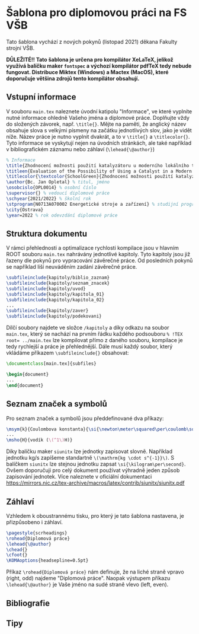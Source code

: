 # Šablona pro diplomovou práci na FS VŠB
Tato šablona vychází z nových pokynů (listopad 2021) děkana Fakulty strojní VŠB.

__DŮLEŽITÉ!! Tato šablona je určena pro kompilátor XeLaTeX, jelikož využívá balíčku maker `fontspec` a výchozí kompilátor pdfTeX tedy nebude fungovat. Distribuce Miktex (Windows) a Mactex (MacOS), které doporučuje většina zdrojů tento kompilátor obsahují.__

## Vstupní informace
V souboru `main.tex` naleznete úvodní katipolu "Informace", ve které vyplníte nutné informace ohledně Vašeho jména a diplomové práce. Doplňujte vždy do složených závorek, např. `\title{}`. Mějte na paměti, že anglický název obsahuje slova s velkými písmeny na začátku jednotlivých slov, jako je vidět níže. Název práce je nutno vyplnit dvakrát, a to v `\title{}` a `\titlecolor{}`. Tyto informace se vyskytují nejen na úvodních stránkách, ale také například v bibliografickém záznamu nebo záhlaví (`\lehead{\@author}`)

```tex
% Informace
\title{Zhodnocení možnosti použití katalyzátoru u moderního lokálního topidla spalujícího dřevo} % název práce
\titleen{Evaluation of the Possibility of Using a Catalyst in a Modern Local Wood-Burning Heater} % název práce anglicky
\titlecolor{\textcolor{SchoolGreen}{Zhodnocení možnosti použití katalyzátoru u moderního lokálního topidla spalujícího dřevo}} % název práce barevně
\author{Bc. Jan Opletal} % titul, jméno
\osobcislo{OPL0014} % osobní číslo
\supervisor{} % vedoucí diplomové práce
\schyear{2021/2022} % školní rok
\stprogram{N0713A070002 Energetické stroje a zařízení} % studijní program
\city{Ostrava}
\year=2022 % rok odevzdání diplomové práce
```

## Struktura dokumentu
V rámci přehlednosti a optimalizace rychlosti kompilace jsou v hlavním ROOT souboru `main.tex` nahrávány jednotlivé kapitoly. Tyto kapitoly jsou již řazeny dle pokynů pro vypracování závěrečné práce. Od posledních pokynů se například liší neuváděním zadání závěrečné práce.

```tex
\subfileinclude{kapitoly/biblio_zaznam}
\subfileinclude{kapitoly/seznam_znacek}
\subfileinclude{kapitoly/uvod}
\subfileinclude{kapitoly/kapitola_01}
\subfileinclude{kapitoly/kapitola_02}
...
\subfileinclude{kapitoly/zaver}
\subfileinclude{kapitoly/podekovani}
```
Dílčí soubory najdete ve složce `/kapitoly` a díky odkazu na soubor `main.tex`, který se nachází na prvním řádku každého podsouboru `% !TEX root= ../main.tex` lze kompilovat přímo z daného souboru, kompilace je tedy rychlejší a práce je přehlednější.
Dále musí každý soubor, který vkládáme příkazem `\subfileinclude{}` obsahovat:
```tex
\documentclass[main.tex]{subfiles}

\begin{document}
...
\end{document}
```

## Seznam značek a symbolů
Pro seznam značek a symbolů jsou předdefinované dva příkazy:
```tex
\msym{k}{Coulombova konstanta}{\si{\newton\meter\squared\per\coulomb\squared}}
...
\msho{H}{vodík (\(^1\)H)}
```
Díky balíčku maker `siunitx` lze jednotky zapisovat slovně. Například jednotku kg/s zapíšeme standartně `\(\mathrm{kg \cdot s^{-1}}\)`. S balíčkem `siunitx` lze stejnou jednotku zapsat `\si{\kilogram\per\second}`. Ovšem doporučuji pro celý dokument používat výhradně jeden způsob zapisování jednotek. Více naleznete v oficiální dokumentaci https://mirrors.nic.cz/tex-archive/macros/latex/contrib/siunitx/siunitx.pdf

## Záhlaví
Vzhledem k oboustrannému tisku, pro který je tato šablona nastavena, je přizpůsobeno i záhlaví.
```tex
\pagestyle{scrheadings}
\rohead{Diplomová práce}
\lehead{\@author}
\chead{}
\cfoot{}
\KOMAoptions{headsepline=0.5pt}
```
Příkaz `\rohead{Diplomová práce}` nám definuje, že na liché straně vpravo (right, odd) najdeme "Diplomová práce". Naopak výstupem příkazu `\lehead{\@author}` je Vaše jméno na sudé straně vlevo (left, even).
## Bibliografie

## Tipy
